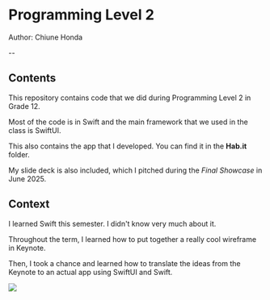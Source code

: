 # Programming Level 2

Author: Chiune Honda

--

## Contents

This repository contains code that we did during Programming Level 2 in Grade 12.

Most of the code is in Swift and the main framework that we used in the class is SwiftUI.

This also contains the app that I developed. You can find it in the **Hab.it** folder.

My slide deck is also included, which I pitched during the *Final Showcase* in June 2025.

## Context

I learned Swift this semester. I didn't know very much about it. 

Throughout the term, I learned how to put together a really cool wireframe in Keynote. 

Then, I took a chance and learned how to translate the ideas from the Keynote to an actual app using SwiftUI and Swift.

![](https://www.icegif.com/wp-content/uploads/celebration-icegif-11.gif)